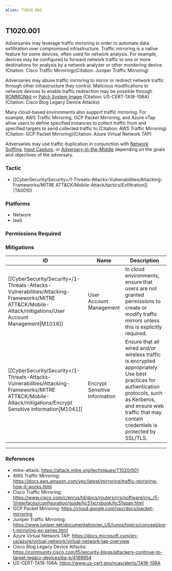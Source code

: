 ```yaml
---
alias: T1020.001
---
```


## T1020.001

Adversaries may leverage traffic mirroring in order to automate data exfiltration over compromised infrastructure. Traffic mirroring is a native feature for some devices, often used for network analysis. For example, devices may be configured to forward network traffic to one or more destinations for analysis by a network analyzer or other monitoring device. (Citation: Cisco Traffic Mirroring)(Citation: Juniper Traffic Mirroring)

Adversaries may abuse traffic mirroring to mirror or redirect network traffic through other infrastructure they control. Malicious modifications to network devices to enable traffic redirection may be possible through [ROMMONkit](https://attack.mitre.org/techniques/T1542/004) or [Patch System Image](https://attack.mitre.org/techniques/T1601/001).(Citation: US-CERT-TA18-106A)(Citation: Cisco Blog Legacy Device Attacks)

Many cloud-based environments also support traffic mirroring. For example, AWS Traffic Mirroring, GCP Packet Mirroring, and Azure vTap allow users to define specified instances to collect traffic from and specified targets to send collected traffic to.(Citation: AWS Traffic Mirroring)(Citation: GCP Packet Mirroring)(Citation: Azure Virtual Network TAP)

Adversaries may use traffic duplication in conjunction with [Network Sniffing](https://attack.mitre.org/techniques/T1040), [Input Capture](https://attack.mitre.org/techniques/T1056), or [Adversary-in-the-Middle](https://attack.mitre.org/techniques/T1557) depending on the goals and objectives of the adversary.


### Tactic
- [[CyberSecurity/Security+/1-Threats-Attacks-Vulnerabilities/Attacking-Frameworks/MITRE ATT&CK/Mobile-Attack/tactics/Exfiltration]] (TA0010)

### Platforms
- Network
- IaaS

### Permissions Required

### Mitigations

| ID | Name | Description |
| --- | --- | --- |
| [[CyberSecurity/Security+/1-Threats-Attacks-Vulnerabilities/Attacking-Frameworks/MITRE ATT&CK/Mobile-Attack/mitigations/User Account Management\|M1018]] | User Account Management | In cloud environments, ensure that users are not granted permissions to create or modify traffic mirrors unless this is explicitly required. |
| [[CyberSecurity/Security+/1-Threats-Attacks-Vulnerabilities/Attacking-Frameworks/MITRE ATT&CK/Mobile-Attack/mitigations/Encrypt Sensitive Information\|M1041]] | Encrypt Sensitive Information | Ensure that all wired and/or wireless traffic is encrypted appropriately. Use best practices for authentication protocols, such as Kerberos, and ensure web traffic that may contain credentials is protected by SSL/TLS. |


---
### References

- mitre-attack: https://attack.mitre.org/techniques/T1020/001
- AWS Traffic Mirroring: https://docs.aws.amazon.com/vpc/latest/mirroring/traffic-mirroring-how-it-works.html
- Cisco Traffic Mirroring: https://www.cisco.com/c/en/us/td/docs/routers/crs/software/crs_r5-1/interfaces/configuration/guide/hc51xcrsbook/hc51span.html
- GCP Packet Mirroring: https://cloud.google.com/vpc/docs/packet-mirroring
- Juniper Traffic Mirroring: https://www.juniper.net/documentation/en_US/junos/topics/concept/port-mirroring-ex-series.html
- Azure Virtual Network TAP: https://docs.microsoft.com/en-us/azure/virtual-network/virtual-network-tap-overview
- Cisco Blog Legacy Device Attacks: https://community.cisco.com/t5/security-blogs/attackers-continue-to-target-legacy-devices/ba-p/4169954
- US-CERT-TA18-106A: https://www.us-cert.gov/ncas/alerts/TA18-106A
